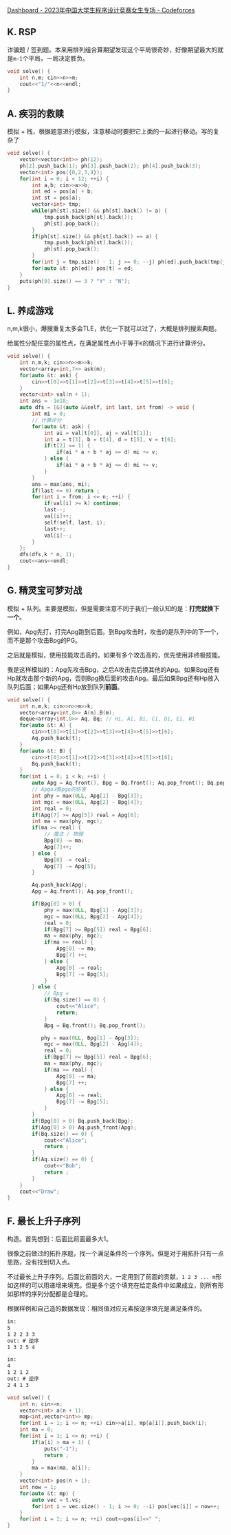 [Dashboard - 2023年中国大学生程序设计竞赛女生专场 - Codeforces](https://codeforces.com/gym/104725)



## K. RSP

诈骗题 / 签到题。本来用排列组合算期望发现这个平局很奇妙，好像期望最大的就是`m-1`个平局，一局决定胜负。

```cpp
void solve() {
    int n,m; cin>>n>>m;
    cout<<"1/"<<n<<endl;
}
```



## A. 疾羽的救赎

模拟 + 栈，根据题意进行模拟，注意移动时要把它上面的一起进行移动。写的复杂了

```cpp
void solve() {
    vector<vector<int>> ph(12);
    ph[2].push_back(1); ph[3].push_back(2); ph[4].push_back(3);
    vector<int> pos({0,2,3,4});
    for(int i = 0; i < 12; ++i) {
        int a,b; cin>>a>>b;
        int ed = pos[a] + b;
        int st = pos[a];
        vector<int> tmp;
        while(ph[st].size() && ph[st].back() != a) {
            tmp.push_back(ph[st].back());
            ph[st].pop_back();
        }
        if(ph[st].size() && ph[st].back() == a) {
            tmp.push_back(ph[st].back());
            ph[st].pop_back();
        }
        for(int j = tmp.size() - 1; j >= 0; --j) ph[ed].push_back(tmp[j]);
        for(auto &t: ph[ed]) pos[t] = ed;
    }
    puts(ph[9].size() == 3 ? "Y" : "N");
}
```



## L. 养成游戏

n,m,k很小，爆搜重复太多会TLE，优化一下就可以过了，大概是排列搜索典题。

给属性分配任意的属性点，在满足属性点小于等于`K`的情况下进行计算评分。

```cpp
void solve() {
    int n,m,k; cin>>n>>m>>k;
    vector<array<int,7>> ask(m);
    for(auto &t: ask) {
        cin>>t[0]>>t[1]>>t[2]>>t[3]>>t[4]>>t[5]>>t[6];
    }
    vector<int> val(n + 1);
    int ans = -1e18;
    auto dfs = [&](auto &&self, int last, int from) -> void {
        int mi = 0;
        // 计算评分
        for(auto &t: ask) {
            int ai = val[t[0]], aj = val[t[1]];
            int a = t[3], b = t[4], d = t[5], v = t[6];
            if(t[2] == 1) {
                if(ai * a + b * aj >= d) mi += v;
            } else {
                if(ai * a + b * aj <= d) mi += v;
            }
        }
        ans = max(ans, mi);
        if(last <= 0) return ;
        for(int i = from; i <= n; ++i) {
            if(val[i] >= k) continue;
            last--;
            val[i]++;
            self(self, last, i);
            last++;
            val[i]--;
        }
    };
    dfs(dfs,k * n, 1);
    cout<<ans<<endl;
}
```



## G. 精灵宝可梦对战

模拟 + 队列。主要是模拟，但是需要注意不同于我们一般认知的是：**打完就换下一个**。

例如，Apg先打，打完Apg跑到后面。到Bpg攻击时，攻击的是队列中的下一个，而不是那个攻击Bpg的PG。

之后就是模拟，使用技能攻击高的，如果有多个攻击高的，优先使用非终极技能。

我是这样模拟的：Apg先攻击Bpg，之后A攻击完后换其他的Apg。如果Bpg还有Hp就攻击那个新的Apg，否则Bpg换后面的攻击Apg。最后如果Bpg还有Hp放入队列后面；如果Apg还有Hp放到队列**前面**。

```cpp
void solve() {
    int n,m,k; cin>>n>>m>>k;
    vector<array<int,8>> A(n),B(m);
    deque<array<int,8>> Aq, Bq; // Hi, Ai, Bi, Ci, Di, Ei, Wi 
    for(auto &t: A) {
        cin>>t[0]>>t[1]>>t[2]>>t[3]>>t[4]>>t[5]>>t[6];
        Aq.push_back(t);
    }
    for(auto &t: B) {
        cin>>t[0]>>t[1]>>t[2]>>t[3]>>t[4]>>t[5]>>t[6];
        Bq.push_back(t);
    }
    for(int i = 0; i < k; ++i) {
        auto Apg = Aq.front(), Bpg = Bq.front(); Aq.pop_front(); Bq.pop_front();
        // Apgo对Bpgo的伤害
        int phy = max(0LL, Apg[1] - Bpg[3]);
        int mgc = max(0LL, Apg[2] - Bpg[4]);
        int real = 0;
        if(Apg[7] >= Apg[5]) real = Apg[6];
        int ma = max(phy, mgc);
        if(ma >= real) {
            // 魔法 / 物理
            Bpg[0] -= ma;
            Apg[7]++;
        } else {
            Bpg[0] -= real;
            Apg[7] -= Apg[5];
        }

        Aq.push_back(Apg);
        Apg = Aq.front(); Aq.pop_front();

        if(Bpg[0] > 0) {
            phy = max(0LL, Bpg[1] - Apg[3]);
            mgc = max(0LL, Bpg[2] - Apg[4]);
            real = 0;
            if(Bpg[7] >= Bpg[5]) real = Bpg[6];
            ma = max(phy, mgc);
            if(ma >= real) {
                Apg[0] -= ma;
                Bpg[7] ++;
            } else {
                Apg[0] -= real;
                Bpg[7] -= Bpg[5];
            }
        } else {
            // Bpg = 
            if(Bq.size() == 0) {
                cout<<"Alice";
                return;
            }
            Bpg = Bq.front(); Bq.pop_front();

           phy = max(0LL, Bpg[1] - Apg[3]);
            mgc = max(0LL, Bpg[2] - Apg[4]);
            real = 0;
            if(Bpg[7] >= Bpg[5]) real = Bpg[6];
            ma = max(phy, mgc);
            if(ma >= real) {
                Apg[0] -= ma;
                Bpg[7] ++;
            } else {
                Apg[0] -= real;
                Bpg[7] -= Bpg[5];
            }
        }
        if(Bpg[0] > 0) Bq.push_back(Bpg);
        if(Apg[0] > 0) Aq.push_front(Apg);
        if(Bq.size() == 0) {
            cout<<"Alice";
            return ;
        }
        if(Aq.size() == 0) {
            cout<<"Bob";
            return ;
        }
    }
    cout<<"Draw";
}
```



## F. 最长上升子序列

构造。首先想到：后面比前面最多大1。

很像之前做过的拓扑序题，找一个满足条件的一个序列。但是对于用拓扑只有一点思路，没有找到切入点。

不过最长上升子序列。后面比前面的大，一定用到了前面的贡献，`1 2 3 ... m`形如这样的可以用递增来填充。但是多个这个填充在给定条件中如果成立，则所有形如那样的序列分配都是合理的。

根据样例和自己造的数据发现：相同值对应元素按逆序填充是满足条件的。

```reStructuredText
in:
5
1 2 2 3 3
out: # 逆序
1 3 2 5 4

in:
4
1 2 1 2
out: # 逆序
2 4 1 3
```

```cpp
void solve() {
    int n; cin>>n;
    vector<int> a(n + 1);
    map<int,vector<int>> mp; 
    for(int i = 1; i <= n; ++i) cin>>a[i], mp[a[i]].push_back(i);
    int ma = 0;
    for(int i = 1; i <= n; ++i) {
        if(a[i] > ma + 1) {
            puts("-1");
            return ;
        }
        ma = max(ma, a[i]);
    }
    vector<int> pos(n + 1);
    int now = 1;
    for(auto &t: mp) {
        auto vec = t.vs;
        for(int i = vec.size() - 1; i >= 0; --i) pos[vec[i]] = now++;
    }
    for(int i = 1; i <= n; ++i) cout<<pos[i]<<" ";
}
```


